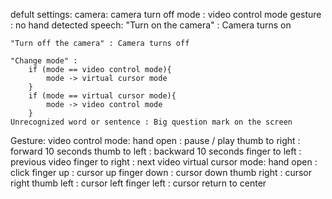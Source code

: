 defult settings:
    camera: camera turn off
    mode : video control mode
    gesture : no hand detected
speech:
    "Turn on the camera" : Camera turns on
    
    "Turn off the camera" : Camera turns off

    "Change mode" : 
        if (mode == video control mode){
            mode -> virtual cursor mode
        }
        if (mode == virtual cursor mode){
            mode -> video control mode
        }
    Unrecognized word or sentence : Big question mark on the screen
Gesture:
    video control mode:
        hand open : pause / play
        thumb to right : forward 10 seconds
        thumb to left : backward 10 seconds
        finger to left : previous video
        finger to right : next video
    virtual cursor mode:
        hand open : click
        finger up : cursor up
        finger down : cursor down
        thumb right : cursor right
        thumb left : cursor left
        finger left : cursor return to center
